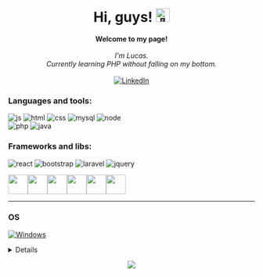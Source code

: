 <h1 align="center">Hi, guys! <img src="https://github.com/wervlad/wervlad/assets/24524555/766d336d-b87d-44ba-807c-c51de2bc6b4d" width="28px" alt="👋"></h1>

<p align="center">
    <b>Welcome to my page!</b><br><br>
    <i>
        I'm Lucas.<br>
        Currently learning PHP without falling on my bottom.<br>
    </i><br>
    <a href="https://www.linkedin.com/in/lucas-demori21/">
        <img src="https://img.shields.io/badge/LinkedIn-blue?style=flat-square&logo=linkedin" alt="LinkedIn">
    </a>
</p>

### Languages and tools:

  ![js](https://img.shields.io/badge/JavaScript-F7DF1E?style=for-the-badge&logo=javascript&logoColor=black)
  ![html](https://img.shields.io/badge/HTML5-E34F26?style=for-the-badge&logo=html5&logoColor=white)
  ![css](https://img.shields.io/badge/CSS3-1572B6?style=for-the-badge&logo=css3&logoColor=white)
  ![mysql](https://img.shields.io/badge/MySQL-00000F?style=for-the-badge&logo=mysql&logoColor=white)
  ![node](https://img.shields.io/badge/Node.js-43853D?style=for-the-badge&logo=node.js&logoColor=white)  
  ![php](https://img.shields.io/badge/php-%23777BB4.svg?style=for-the-badge&logo=php&logoColor=white)
  ![java](https://img.shields.io/badge/Java-ED8B00?style=for-the-badge&logo=java&logoColor=white)

### Frameworks and libs:
 ![react](https://img.shields.io/badge/React-20232A?style=for-the-badge&logo=react&logoColor=61DAFB)
 ![bootstrap](https://img.shields.io/badge/Bootstrap-563D7C?style=for-the-badge&logo=bootstrap&logoColor=white)
 ![laravel](https://img.shields.io/badge/laravel-%23FF2D20.svg?style=for-the-badge&logo=laravel&logoColor=white)
 ![jquery](https://img.shields.io/badge/jQuery-0769AD?style=for-the-badge&logo=jquery&logoColor=white)

<p><img src="https://cdn.jsdelivr.net/gh/devicons/devicon/icons/html5/html5-original.svg" width="40" height="40"/><img src="https://cdn.jsdelivr.net/gh/devicons/devicon/icons/css3/css3-original-wordmark.svg" width="40" height="40" /><img src="https://cdn.jsdelivr.net/gh/devicons/devicon/icons/javascript/javascript-original.svg" width="40" height="40"/><img src="https://cdn.jsdelivr.net/gh/devicons/devicon/icons/react/react-original.svg" width="40" height="40"/><img src="https://cdn.jsdelivr.net/gh/devicons/devicon/icons/php/php-original.svg" width="40" height="40"/><img src="https://cdn.jsdelivr.net/gh/devicons/devicon/icons/java/java-original.svg" width="40" height="40"/>
</p>

<hr>

### OS
[![Windows](https://img.shields.io/badge/Windows-black?style=for-the-badge&logo=Windows)](https://github.com/lucasDemori21)

<details>
<p align="center">
  <a href="https://github.com/lucasDemori21">
    <img src="http://github-profile-summary-cards.vercel.app/api/cards/profile-details?username=lucasDemori21&theme=transparent" />
  </a>
  <a href="https://github.com/lucasDemori21">
    <img src="https://github-readme-streak-stats.herokuapp.com/?user=lucasDemori21&hide_border=true&card_width=338&theme=transparent" />
  </a>
  <a href="https://github.com/lucasDemori21">
    <img src="http://github-profile-summary-cards.vercel.app/api/cards/stats?username=lucasDemori21&theme=transparent" />
  </a>
  <a href="https://github.com/lucasDemori21">
    <img src="https://github-readme-stats.vercel.app/api/top-langs/?username=lucasDemori21&langs_count=10&exclude_repo=&hide=jupyter%20notebook,vim%20script,cmake,makefile,batchfile,emacs%20lisp,css,html&layout=default&card_width=699&hide_border=true&theme=transparent" />
  </a>
</p>
</details>

<p align="center">
  <a href="https://github.com/lucasDemori21">
    <img src="https://komarev.com/ghpvc/?username=lucasDemori21&color=blue&style=flat)" />
  </a>
</p>
<!--

- 🔭 I’m currently working on ...
- 🌱 I’m currently learning ...
- 👯 I’m looking to collaborate on ...
- 🤔 I’m looking for help with ...
- 💬 Ask me about ...
- 📫 How to reach me: ...
- 😄 Pronouns: ...
- ⚡ Fun fact: ...
-->
